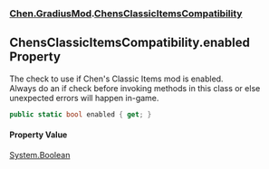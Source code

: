 ### [Chen.GradiusMod](./neHTXX+yFsk1RpXqjkv9zg.md 'Chen.GradiusMod').[ChensClassicItemsCompatibility](./hWnPBWJA9Vkubg35s7W+mw.md 'Chen.GradiusMod.ChensClassicItemsCompatibility')
## ChensClassicItemsCompatibility.enabled Property
The check to use if Chen's Classic Items mod is enabled.  
Always do an if check before invoking methods in this class or else unexpected errors will happen in-game.  
```csharp
public static bool enabled { get; }
```
#### Property Value
[System.Boolean](https://docs.microsoft.com/en-us/dotnet/api/System.Boolean 'System.Boolean')  
